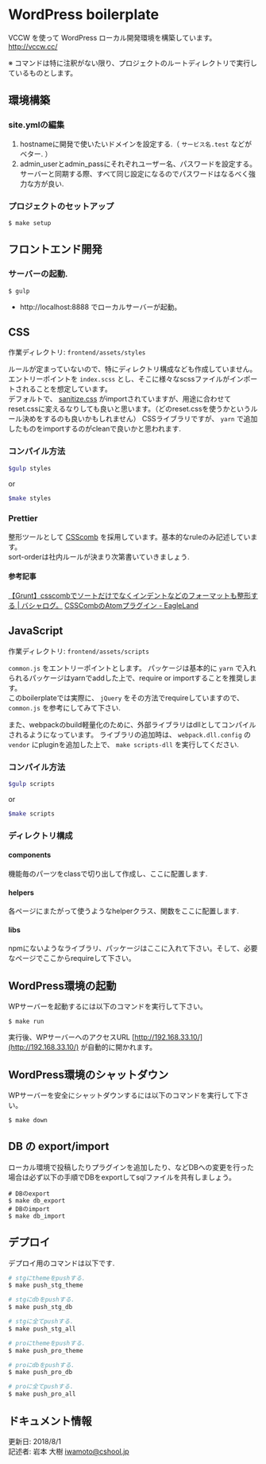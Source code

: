 # WordPress boilerplate
VCCW を使って WordPress ローカル開発環境を構築しています。   
http://vccw.cc/

※ コマンドは特に注釈がない限り、プロジェクトのルートディレクトリで実行しているものとします。

## 環境構築

### site.ymlの編集

1. hostnameに開発で使いたいドメインを設定する.（ `サービス名.test` などがベター. ）
2. admin_userとadmin_passにそれぞれユーザー名、パスワードを設定する。サーバーと同期する際、すべて同じ設定になるのでパスワードはなるべく強力な方が良い.

### プロジェクトのセットアップ

```
$ make setup
```


## フロントエンド開発

### サーバーの起動.

```
$ gulp
```

- http://localhost:8888 でローカルサーバーが起動。


## CSS
作業ディレクトリ: `frontend/assets/styles`   
   
ルールが定まっていないので、特にディレクトリ構成なども作成していません。   
エントリーポイントを `index.scss` とし、そこに様々なscssファイルがインポートされることを想定しています。   
デフォルトで、 [sanitize.css](http://jonathantneal.github.io/sanitize.css/) がimportされていますが、用途に合わせてreset.cssに変えるなりしても良いと思います。（どのreset.cssを使うかというルール決めをするのも良いかもしれません）
CSSライブラリですが、 `yarn` で追加したものをimportするのがcleanで良いかと思われます.

### コンパイル方法

```bash
$gulp styles
```

or

```bash
$make styles
```
 


### Prettier
整形ツールとして [CSScomb](http://csscomb.com) を採用しています。基本的なruleのみ記述しています。  
sort-orderは社内ルールが決まり次第書いていきましょう.

#### 参考記事
[【Grunt】csscombでソートだけでなくインデントなどのフォーマットも整形する \| バシャログ。](http://bashalog.c-brains.jp/14/12/01-202258.php)
[CSSCombのAtomプラグイン \- EagleLand](https://1000ch.net/posts/2015/atom-csscomb.html)


## JavaScript
作業ディレクトリ: `frontend/assets/scripts`   
    
`common.js` をエントリーポイントとします。
パッケージは基本的に `yarn` で入れられるパッケージはyarnでaddした上で、require or importすることを推奨します。   
このboilerplateでは実際に、 `jQuery` をその方法でrequireしていますので、`common.js` を参考にしてみて下さい.   

また、webpackのbuild軽量化のために、外部ライブラリはdllとしてコンパイルされるようになっています。
ライブラリの追加時は、 `webpack.dll.config` の `vendor` にpluginを追加した上で、 `make scripts-dll` を実行してください.


### コンパイル方法

```bash
$gulp scripts
```

or

```bash
$make scripts
```
 

### ディレクトリ構成

#### components
機能毎のパーツをclassで切り出して作成し、ここに配置します.

#### helpers
各ページにまたがって使うようなhelperクラス、関数をここに配置します.

#### libs
npmにないようなライブラリ、パッケージはここに入れて下さい。そして、必要なページでここからrequireして下さい。


## WordPress環境の起動
WPサーバーを起動するには以下のコマンドを実行して下さい。
```
$ make run
```

実行後、WPサーバーへのアクセスURL [http://192.168.33.10/](http://192.168.33.10/) が自動的に開かれます。

## WordPress環境のシャットダウン
WPサーバーを安全にシャットダウンするには以下のコマンドを実行して下さい。
```
$ make down
```

## DB の export/import
ローカル環境で投稿したりプラグインを追加したり、などDBへの変更を行った場合は必ず以下の手順でDBをexportしてsqlファイルを共有しましょう。

```
# DBのexport
$ make db_export
# DBのimport
$ make db_import
```

## デプロイ
デプロイ用のコマンドは以下です.

```bash
# stgにthemeをpushする.
$ make push_stg_theme

# stgにdbをpushする.
$ make push_stg_db

# stgに全てpushする.
$ make push_stg_all

# proにthemeをpushする.
$ make push_pro_theme

# proにdbをpushする.
$ make push_pro_db

# proに全てpushする.
$ make push_pro_all
```

## ドキュメント情報
更新日: 2018/8/1   
記述者: 岩本 大樹 iwamoto@cshool.jp
